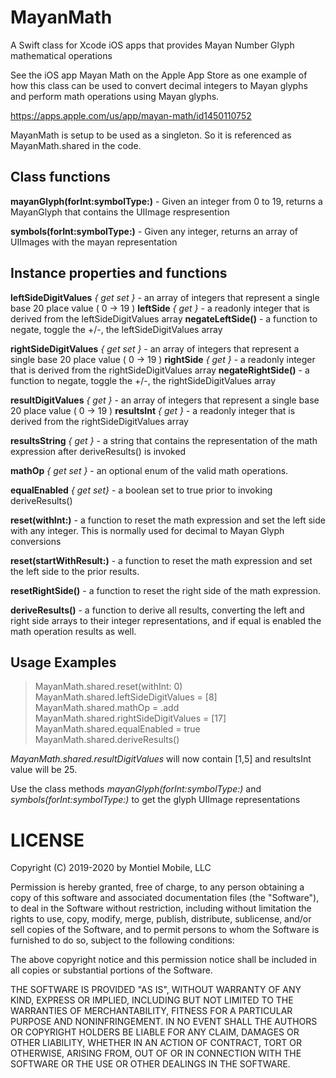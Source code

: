 # MayanMath
A Swift class for Xcode iOS apps that provides Mayan Number Glyph mathematical operations

See the iOS app Mayan Math on the Apple App Store as one example of how this class can be 
used to convert decimal integers to Mayan glyphs and perform math operations using Mayan
glyphs.

https://apps.apple.com/us/app/mayan-math/id1450110752

MayanMath is setup to be used as a singleton. So it is referenced as MayanMath.shared in the code.

## Class functions


**mayanGlyph(forInt:symbolType:)** - Given an integer from 0 to 19, returns a MayanGlyph that contains the UIImage respresention

**symbols(forInt:symbolType:)** - Given any integer, returns an array of UIImages with the mayan representation

## Instance properties and functions


**leftSideDigitValues** *{ get set }* - an array of integers that represent a single base 20 place value ( 0 -> 19 )
**leftSide** *{ get }* - a readonly integer that is derived from the leftSideDigitValues array
**negateLeftSide()** - a function to negate, toggle the +/-, the leftSideDigitValues array

**rightSideDigitValues** *{ get set }* - an array of integers that represent a single base 20 place value ( 0 -> 19 )
**rightSide** *{ get }* - a readonly integer that is derived from the rightSideDigitValues array
**negateRightSide()** - a function to negate, toggle the +/-, the rightSideDigitValues array

**resultDigitValues** *{ get }* - an array of integers that represent a single base 20 place value ( 0 -> 19 )
**resultsInt** *{ get }* - a readonly integer that is derived from the rightSideDigitValues array

**resultsString** *{ get }* - a string that contains the representation of the math expression after deriveResults() is invoked

**mathOp** *{ get set }* - an optional enum of the valid math operations.

**equalEnabled** *{ get set}* - a boolean set to true prior to invoking deriveResults()

**reset(withInt:)** - a function to reset the math expression and set the left side with any integer. This is normally used for decimal to Mayan Glyph conversions

**reset(startWithResult:)** - a function to reset the math expression and set the left side to the prior results.

**resetRightSide()** - a function to reset the right side of the math expression.

**deriveResults()** - a function to derive all results, converting the left and right side arrays to their integer representations, and if equal is enabled the math operation results as well.


## Usage Examples

> MayanMath.shared.reset(withInt: 0)
> MayanMath.shared.leftSideDigitValues = [8]
> MayanMath.shared.mathOp = .add
> MayanMath.shared.rightSideDigitValues = [17]
> MayanMath.shared.equalEnabled = true
> MayanMath.shared.deriveResults()

*MayanMath.shared.resultDigitValues* will now contain [1,5] and resultsInt value will be 25. 

Use the class methods *mayanGlyph(forInt:symbolType:)* and *symbols(forInt:symbolType:)* to get the glyph UIImage representations


# LICENSE


Copyright (C) 2019-2020 by Montiel Mobile, LLC

Permission is hereby granted, free of charge, to any person obtaining a copy
of this software and associated documentation files (the "Software"), to deal
in the Software without restriction, including without limitation the rights
to use, copy, modify, merge, publish, distribute, sublicense, and/or sell
copies of the Software, and to permit persons to whom the Software is
furnished to do so, subject to the following conditions:

The above copyright notice and this permission notice shall be included in
all copies or substantial portions of the Software.

THE SOFTWARE IS PROVIDED "AS IS", WITHOUT WARRANTY OF ANY KIND, EXPRESS OR
IMPLIED, INCLUDING BUT NOT LIMITED TO THE WARRANTIES OF MERCHANTABILITY,
FITNESS FOR A PARTICULAR PURPOSE AND NONINFRINGEMENT. IN NO EVENT SHALL THE
AUTHORS OR COPYRIGHT HOLDERS BE LIABLE FOR ANY CLAIM, DAMAGES OR OTHER
LIABILITY, WHETHER IN AN ACTION OF CONTRACT, TORT OR OTHERWISE, ARISING FROM,
OUT OF OR IN CONNECTION WITH THE SOFTWARE OR THE USE OR OTHER DEALINGS IN
THE SOFTWARE.
